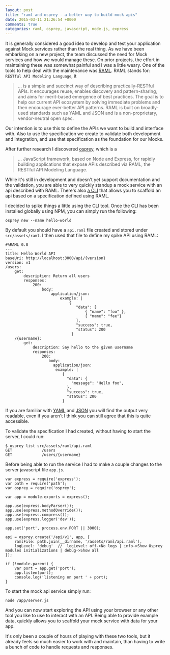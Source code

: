```yaml
---
layout: post
title: "raml and osprey - a better way to build mock apis"
date: 2015-03-11 21:26:54 +0000
comments: true
categories: raml, osprey, javascript, node.js, express
---
```


It is generally considered a good idea to develop and test your application against Mock services rather than the real thing. As we have been embarking on a new project, the team discussed the need for Mock services and how we would manage these. On prior projects, the effort in maintaining these was somewhat painful and I was a little weary.  One of the tools to help deal with the maintenance was [RAML](http://raml.org/). RAML stands for: `RESTful API Modeling Language`, it 

> ... is a simple and succinct way of describing practically-RESTful APIs. It encourages reuse, enables discovery and pattern-sharing, and aims for merit-based emergence of best practices. The goal is to help our current API ecosystem by solving immediate problems and then encourage ever-better API patterns. RAML is built on broadly-used standards such as YAML and JSON and is a non-proprietary, vendor-neutral open spec.

Our intention is to use this to define the APIs we want to build and interface with. Also to use the specification we create to validate both development and integration, and use that specification as the foundation for our Mocks. 

After further research I discovered [osprey](https://github.com/mulesoft/osprey), which is a

> ... JavaScript framework, based on Node and Express, for rapidly building applications that expose APIs described via RAML, the RESTful API Modeling Language.

While it's still in development and doesn't yet support documentation and the validation, you are able to very quickly standup a mock service with an api described with RAML. There's also [a CLI](https://github.com/mulesoft/osprey-cli) that allows you to scaffold an api based on a specification defined using RAML. 

I decided to spike things a little using the CLI tool. Once the CLI has been installed globally using NPM, you can simply run the following:

	osprey new --name hello-world
	
By default you should have a `api.raml` file created and stored under `src/assets/raml`. I then used that file to define my spike API using RAML:

```
#%RAML 0.8
---
title: Hello World API
baseUri: http://localhost:3000/api/{version}
version: v1
/users:
    get:
        description: Return all users
        responses:
            200:
                body:
                    application/json:
                        example: |
                            {
                               "data": [
                                   { "name": "foo" },
                                   { "name": "fee"}
                               ],
                               "success": true,
                               "status": 200
                             }
    /{usermame}:
        get:
            description: Say hello to the given username
            responses:
                200:
                   body:
                     application/json:
                      example: |
                         {
                           "data": {
                             "message": "Hello foo",
                           },
                           "success": true,
                           "status": 200
                         }
```

If you are familiar with [YAML](http://yaml.org/) and [JSON](http://json.org/) you will find the output very readable, even if you aren't I think you can still agree that this is quite accessible.

To validate the specification I had created, without having to start the server, I could run:

```
$ osprey list src/assets/raml/api.raml
GET             /users                                                                                          
GET             /users/{usermame}
```

Before being able to run the service I had to make a couple changes to the server javascript file `app.js`. 

```
var express = require('express');
var path = require('path');
var osprey = require('osprey');

var app = module.exports = express();

app.use(express.bodyParser());
app.use(express.methodOverride());
app.use(express.compress());
app.use(express.logger('dev'));

app.set('port', process.env.PORT || 3000);

api = osprey.create('/api/v1', app, {
    ramlFile: path.join(__dirname, '/assets/raml/api.raml'),
    logLevel: 'debug'  //  logLevel: off->No logs | info->Show Osprey modules initializations | debug->Show all
});

if (!module.parent) {
    var port = app.get('port');
    app.listen(port);
    console.log('listening on port ' + port);
}
```

To start the mock api service simply run:

	node /app/server.js
	
And you can now start exploring the API using your browser or any other tool you like to use to interact with an API. Being able to provide example data, quickly allows you to scaffold your mock service with data for your app.

It's only been a couple of hours of playing with these two tools, but it already feels so much easier to work with and maintain, than having to write a bunch of code to handle requests and responses.
	

